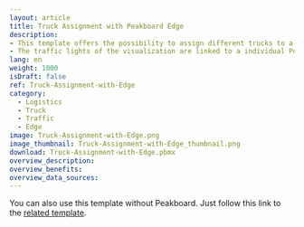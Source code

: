 ```yaml
---
layout: article
title: Truck Assignment with Peakboard Edge
description: 
- This template offers the possibility to assign different trucks to a certain gate at a certain time. The assignment of the trucks is done via the Peakboard web interface. There you can store and maintain all data directly on the Peakboard Box. If more than 7 gates are specified, the view automatically changes to the next page. Upload the visualization to your box and open the web interface to manage your gates and trucks.
- The traffic lights of the visualization are linked to a individual Peakboard Edge device. If you link your Peakboard Edge devices in the edge data source of the visualization, you can display the status directly at the gate using a common signal light.
lang: en
weight: 1000
isDraft: false
ref: Truck-Assignment-with-Edge
category:
  - Logistics
  - Truck
  - Traffic
  - Edge
image: Truck-Assignment-with-Edge.png
image_thumbnail: Truck-Assignment-with-Edge_thumbnail.png
download: Truck-Assignment-with-Edge.pbmx
overview_description:
overview_benefits:
overview_data_sources:
---
```

You can also use this template without Peakboard. Just follow this link to the [related template](https://templates.peakboard.com/Truck-Assignment-Dashboard/en).